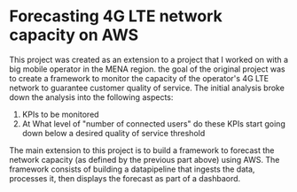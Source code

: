 # Forecasting 4G LTE network capacity on AWS

This project was created as an extension to a project that I worked on with a big mobile operator in the MENA region. the goal of the original project was to create a framework to monitor the capacity of the operator's 4G LTE network to guarantee customer quality of service. The initial analysis broke down the analysis into the following aspects:

1) KPIs to be monitored
2) At What level of "number of connected users" do these KPIs start going down below a desired quality of service threshold

The main extension to this project is to build a framework to forecast the network capacity (as defined by the previous part above) using AWS. The framework consists of building a datapipeline that ingests the data, processes it, then displays the forecast as part of a dashbaord.
